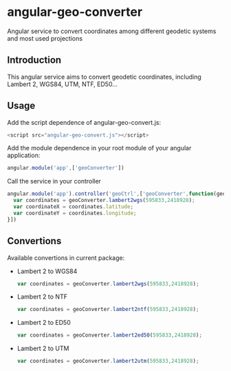 # angular-geo-converter
Angular service to convert coordinates among different geodetic systems and most used projections

## Introduction
This angular service aims to convert geodetic coordinates, including Lambert 2, WGS84, UTM, NTF, ED50...

## Usage
Add the script dependence of angular-geo-convert.js:

  ```javascript
  <script src="angular-geo-convert.js"></script>
  ```
  
Add the module dependence in your root module of your angular application:

  ```javascript
  angular.module('app',['geoConverter'])
  ```

Call the service in your controller

  ```javascript
  angular.module('app').controller('geoCtrl',['geoConverter',function(geoConverter){
    var coordinates = geoConverter.lambert2wgs(595833,2418928);
    var coordinateX = coordinates.latitude;
    var coordinateY = coordinates.longitude;
  }])
  ```
  
## Convertions
Available convertions in current package:

* Lambert 2 to WGS84

  ```javascript
  var coordinates = geoConverter.lambert2wgs(595833,2418928);
  ```
  
* Lambert 2 to NTF

  ```javascript
  var coordinates = geoConverter.lambert2ntf(595833,2418928);
  ```
  
* Lambert 2 to ED50

  ```javascript
  var coordinates = geoConverter.lambert2ed50(595833,2418928);
  ```
  
* Lambert 2 to UTM

  ```javascript
  var coordinates = geoConverter.lambert2utm(595833,2418928);
  ```
  
